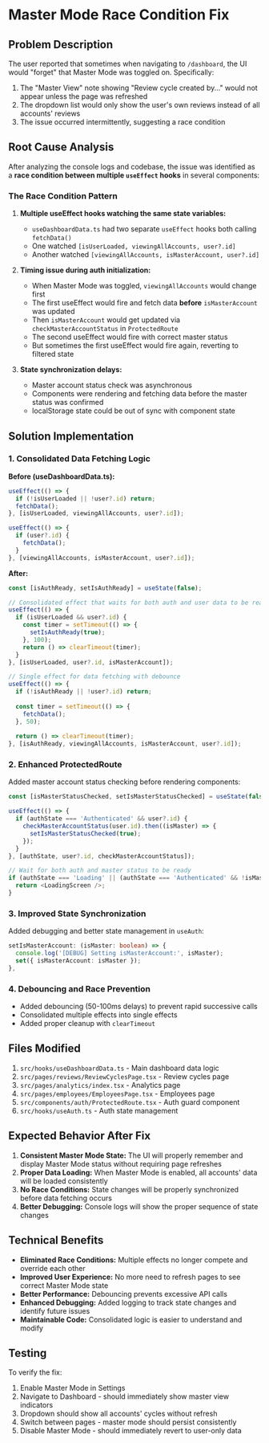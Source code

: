 # Master Mode Race Condition Fix

## Problem Description

The user reported that sometimes when navigating to `/dashboard`, the UI would "forget" that Master Mode was toggled on. Specifically:

1. The "Master View" note showing "Review cycle created by..." would not appear unless the page was refreshed
2. The dropdown list would only show the user's own reviews instead of all accounts' reviews
3. The issue occurred intermittently, suggesting a race condition

## Root Cause Analysis

After analyzing the console logs and codebase, the issue was identified as a **race condition between multiple `useEffect` hooks** in several components:

### The Race Condition Pattern

1. **Multiple useEffect hooks watching the same state variables:**
   - `useDashboardData.ts` had two separate `useEffect` hooks both calling `fetchData()`
   - One watched `[isUserLoaded, viewingAllAccounts, user?.id]` 
   - Another watched `[viewingAllAccounts, isMasterAccount, user?.id]`

2. **Timing issue during auth initialization:**
   - When Master Mode was toggled, `viewingAllAccounts` would change first
   - The first useEffect would fire and fetch data **before** `isMasterAccount` was updated
   - Then `isMasterAccount` would get updated via `checkMasterAccountStatus` in `ProtectedRoute`
   - The second useEffect would fire with correct master status
   - But sometimes the first useEffect would fire again, reverting to filtered state

3. **State synchronization delays:**
   - Master account status check was asynchronous
   - Components were rendering and fetching data before the master status was confirmed
   - localStorage state could be out of sync with component state

## Solution Implementation

### 1. Consolidated Data Fetching Logic

**Before (useDashboardData.ts):**
```typescript
useEffect(() => {
  if (!isUserLoaded || !user?.id) return;
  fetchData();
}, [isUserLoaded, viewingAllAccounts, user?.id]);

useEffect(() => {
  if (user?.id) {
    fetchData();
  }
}, [viewingAllAccounts, isMasterAccount, user?.id]);
```

**After:**
```typescript
const [isAuthReady, setIsAuthReady] = useState(false);

// Consolidated effect that waits for both auth and user data to be ready
useEffect(() => {
  if (isUserLoaded && user?.id) {
    const timer = setTimeout(() => {
      setIsAuthReady(true);
    }, 100);
    return () => clearTimeout(timer);
  }
}, [isUserLoaded, user?.id, isMasterAccount]);

// Single effect for data fetching with debounce
useEffect(() => {
  if (!isAuthReady || !user?.id) return;
  
  const timer = setTimeout(() => {
    fetchData();
  }, 50);
  
  return () => clearTimeout(timer);
}, [isAuthReady, viewingAllAccounts, isMasterAccount, user?.id]);
```

### 2. Enhanced ProtectedRoute

Added master account status checking before rendering components:

```typescript
const [isMasterStatusChecked, setIsMasterStatusChecked] = useState(false);

useEffect(() => {
  if (authState === 'Authenticated' && user?.id) {
    checkMasterAccountStatus(user.id).then((isMaster) => {
      setIsMasterStatusChecked(true);
    });
  }
}, [authState, user?.id, checkMasterAccountStatus]);

// Wait for both auth and master status to be ready
if (authState === 'Loading' || (authState === 'Authenticated' && !isMasterStatusChecked)) {
  return <LoadingScreen />;
}
```

### 3. Improved State Synchronization

Added debugging and better state management in `useAuth`:

```typescript
setIsMasterAccount: (isMaster: boolean) => {
  console.log('[DEBUG] Setting isMasterAccount:', isMaster);
  set({ isMasterAccount: isMaster });
},
```

### 4. Debouncing and Race Prevention

- Added debouncing (50-100ms delays) to prevent rapid successive calls
- Consolidated multiple effects into single effects
- Added proper cleanup with `clearTimeout`

## Files Modified

1. `src/hooks/useDashboardData.ts` - Main dashboard data logic
2. `src/pages/reviews/ReviewCyclesPage.tsx` - Review cycles page
3. `src/pages/analytics/index.tsx` - Analytics page  
4. `src/pages/employees/EmployeesPage.tsx` - Employees page
5. `src/components/auth/ProtectedRoute.tsx` - Auth guard component
6. `src/hooks/useAuth.ts` - Auth state management

## Expected Behavior After Fix

1. **Consistent Master Mode State:** The UI will properly remember and display Master Mode status without requiring page refreshes
2. **Proper Data Loading:** When Master Mode is enabled, all accounts' data will be loaded consistently
3. **No Race Conditions:** State changes will be properly synchronized before data fetching occurs
4. **Better Debugging:** Console logs will show the proper sequence of state changes

## Technical Benefits

- **Eliminated Race Conditions:** Multiple effects no longer compete and override each other
- **Improved User Experience:** No more need to refresh pages to see correct Master Mode state
- **Better Performance:** Debouncing prevents excessive API calls
- **Enhanced Debugging:** Added logging to track state changes and identify future issues
- **Maintainable Code:** Consolidated logic is easier to understand and modify

## Testing

To verify the fix:

1. Enable Master Mode in Settings
2. Navigate to Dashboard - should immediately show master view indicators
3. Dropdown should show all accounts' cycles without refresh
4. Switch between pages - master mode should persist consistently
5. Disable Master Mode - should immediately revert to user-only data 